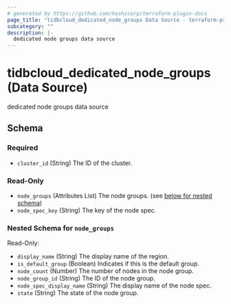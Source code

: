 ```yaml
---
# generated by https://github.com/hashicorp/terraform-plugin-docs
page_title: "tidbcloud_dedicated_node_groups Data Source - terraform-provider-tidbcloud"
subcategory: ""
description: |-
  dedicated node groups data source
---
```


# tidbcloud_dedicated_node_groups (Data Source)

dedicated node groups data source



<!-- schema generated by tfplugindocs -->
## Schema

### Required

- `cluster_id` (String) The ID of the cluster.

### Read-Only

- `node_groups` (Attributes List) The node groups. (see [below for nested schema](#nestedatt--node_groups))
- `node_spec_key` (String) The key of the node spec.

<a id="nestedatt--node_groups"></a>
### Nested Schema for `node_groups`

Read-Only:

- `display_name` (String) The display name of the region.
- `is_default_group` (Boolean) Indicates if this is the default group.
- `node_count` (Number) The number of nodes in the node group.
- `node_group_id` (String) The ID of the node group.
- `node_spec_display_name` (String) The display name of the node spec.
- `state` (String) The state of the node group.
